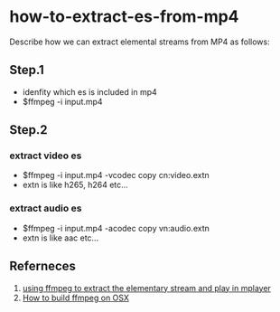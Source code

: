 # how-to-extract-es-from-mp4
Describe how we can extract elemental streams from MP4 as follows:

## Step.1
- idenfity which es is included in mp4
- $ffmpeg -i input.mp4

## Step.2 
### extract video es
- $ffmpeg -i input.mp4 -vcodec copy cn:video.extn
- extn is like h265, h264 etc...

### extract audio es
- $ffmpeg -i input.mp4 -acodec copy vn:audio.extn
- extn is like aac etc...

## Referneces
1. [using ffmpeg to extract the elementary stream and play in mplayer](https://e2e.ti.com/support/embedded/linux/f/354/t/156646)
2. [How to build ffmpeg on OSX](http://qiita.com/tjun/items/990ddd9062117b3ecb6b9)
